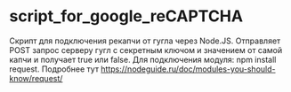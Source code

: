 # script_for_google_reCAPTCHA
Скрипт для подключения рекапчи от гугла через Node.JS. Отправляет POST запрос серверу гугл с секретным ключом и значением от самой капчи и получает true или false.
Для подключения модуля: npm install request.
Подробнее тут https://nodeguide.ru/doc/modules-you-should-know/request/
